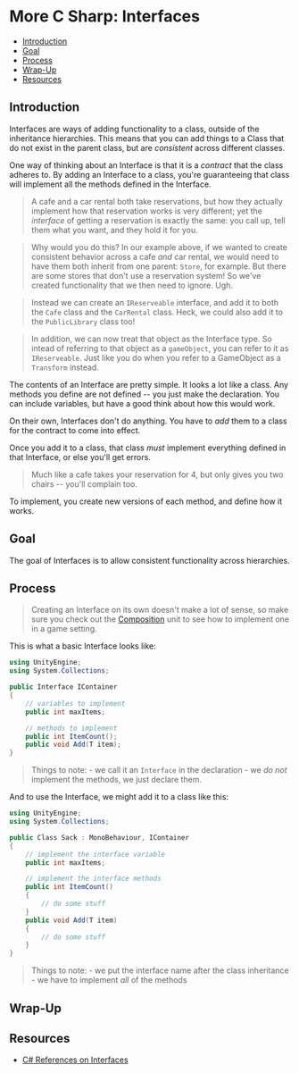 # More C Sharp: Interfaces

<!-- TOC START min:2 max:4 link:true asterisk:false update:true -->
- [Introduction](#introduction)
- [Goal](#goal)
- [Process](#process)
- [Wrap-Up](#wrap-up)
- [Resources](#resources)
<!-- TOC END -->

## Introduction

Interfaces are ways of adding functionality to a class, outside of the inheritance hierarchies. This means that you can add things to a Class that do not exist in the parent class, but are *consistent* across different classes.

One way of thinking about an Interface is that it is a *contract* that the class adheres to. By adding an Interface to a class, you're guaranteeing that class will implement all the methods defined in the Interface.

> A cafe and a car rental both take reservations, but how they actually implement how that reservation works is very different; yet the *interface* of getting a reservation is exactly the same: you call up, tell them what you want, and they hold it for you.

> Why would you do this? In our example above, if we wanted to create consistent behavior across a cafe *and* car rental, we would need to have them both inherit from one parent: `Store`, for example. But there are some stores that don't use a reservation system! So we've created functionality that we then need to ignore. Ugh.

> Instead we can create an `IReserveable` interface, and add it to both the `Cafe` class and the `CarRental` class. Heck, we could also add it to the `PublicLibrary` class too!

>  In addition, we can now treat that object as the Interface type. So intead of referring to that object as a `gameObject`, you can refer to it as `IReserveable`. Just like you do when you refer to a GameObject as a `Transform` instead.

The contents of an Interface are pretty simple. It looks a lot like a class. Any methods you define are not defined -- you just make the declaration. You can include variables, but have a good think about how this would work.

On their own, Interfaces don't do anything. You have to *add* them to a class for the contract to come into effect.

Once you add it to a class, that class *must* implement everything defined in that Interface, or else you'll get errors.

> Much like a cafe takes your reservation for 4, but only gives you two chairs -- you'll complain too.

To implement, you create new versions of each method, and define how it works.

## Goal

The goal of Interfaces is to allow consistent functionality across hierarchies.

## Process

> Creating an Interface on its own doesn't make a lot of sense, so make sure you check out the [Composition](../DesignPatternsForUnity/Composition.md) unit to see how to implement one in a game setting.

This is what a basic Interface looks like:

```C#
using UnityEngine;
using System.Collections;

public Interface IContainer
{
    // variables to implement
    public int maxItems;

    // methods to implement
    public int ItemCount();
    public void Add(T item);
}
```

> Things to note:
    - we call it an `Interface` in the declaration
    - we *do not* implement the methods, we just declare them.

And to use the Interface, we might add it to a class like this:

```C#
using UnityEngine;
using System.Collections;

public Class Sack : MonoBehaviour, IContainer
{
    // implement the interface variable
    public int maxItems;

    // implement the interface methods
    public int ItemCount()
    {
        // do some stuff
    }
    public void Add(T item)
    {
        // do some stuff
    }
}
```

> Things to note:
    - we put the interface name after the class inheritance
    - we have to implement *all* of the methods


## Wrap-Up

## Resources
- [C# References on Interfaces](https://docs.microsoft.com/en-us/dotnet/csharp/fundamentals/types/interfaces)
